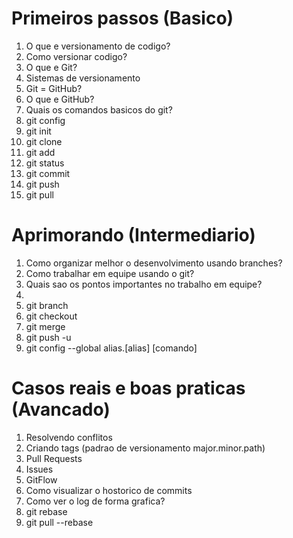 # Primeiros passos (Basico)
1. O que e versionamento de codigo?
2. Como versionar codigo?
3. O que e Git?
4. Sistemas de versionamento
5. Git = GitHub?
6. O que e GitHub?
7. Quais os comandos basicos do git?
8. git config
9. git init
10. git clone
11. git add
12. git status
13. git commit
14. git push
15. git pull

# Aprimorando (Intermediario)
1. Como organizar melhor o desenvolvimento usando branches?
2. Como trabalhar em equipe usando o git?
3. Quais sao os pontos importantes no trabalho em equipe?
4. 
5. git branch
6. git checkout
7. git merge
9. git push -u
13. git config --global alias.[alias] [comando]

# Casos reais e boas praticas (Avancado)
1. Resolvendo conflitos
2. Criando tags (padrao de versionamento major.minor.path)
3. Pull Requests
4. Issues
5. GitFlow
6. Como visualizar o hostorico de commits
7. Como ver o log de forma grafica?
8. git rebase
9. git pull --rebase

